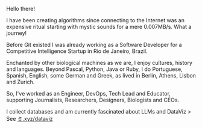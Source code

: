 Hello there!

I have been creating algorithms since connecting to the Internet was an expensive ritual starting with mystic sounds for a mere 0.007MB/s. What a journey!

Before Git existed I was already working as a Software Developer for a Competitive Intelligence Startup in Rio de Janeiro, Brazil.

Enchanted by other biological machines as we are, I enjoy cultures, history and languages. Beyond Pascal, Python, Java or Ruby, I do Portuguese, Spanish, English, some German and Greek, as lived in Berlin, Athens, Lisbon and Zurich.

So, I've worked as an Engineer, DevOps, Tech Lead and Educator, supporting Journalists, Researchers, Designers, Biologists and CEOs.

I collect databases and am currently fascinated about LLMs and DataViz > See [ミ.xyz/dataviz](https://xn--2dk.xyz/dataviz)
